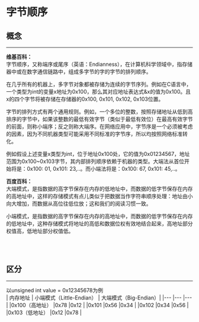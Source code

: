# 字节顺序

## 概念

---
**维基百科：**  
字节顺序，又称端序或尾序（英语：Endianness），在计算机科学领域中，指存储器中或在数字通信链路中，组成多字节的字的字节的排列顺序。

在几乎所有的机器上，多字节对象都被存储为连续的字节序列。例如在C语言中，一个类型为int的变量x地址为0x100，那么其对应地址表达式&x的值为0x100。且x的四个字节将被存储在存储器的0x100, 0x101, 0x102, 0x103位置。

字节的排列方式有两个通用规则。例如，一个多位的整数，按照存储地址从低到高排序的字节中，如果该整数的最低有效字节（类似于最低有效位）在最高有效字节的前面，则称小端序；反之则称大端序。在网络应用中，字节序是一个必须被考虑的因素，因为不同机器类型可能采用不同标准的字节序，所以均按照网络标准转化。

例如假设上述变量x类型为int，位于地址0x100处，它的值为0x01234567，地址范围为0x100~0x103字节，其内部排列顺序依赖于机器的类型。大端法从首位开始将是：0x100: 01, 0x101: 23,..。而小端法将是：0x100: 67, 0x101: 45,..。

**百度百科：**  
大端模式，是指数据的高字节保存在内存的低地址中，而数据的低字节保存在内存的高地址中，这样的存储模式有点儿类似于把数据当作字符串顺序处理：地址由小向大增加，而数据从高位往低位放；这和我们的阅读习惯一致。

小端模式，是指数据的高字节保存在内存的高地址中，而数据的低字节保存在内存的低地址中，这种存储模式将地址的高低和数据位权有效地结合起来，高地址部分权值高，低地址部分权值低。

</br>
</br>

## 区分

---
以unsigned int value = 0x12345678为例  
| 内存地址       | 小端模式（Little-Endian） | 大端模式（Big-Endian）|
|---            |---                       |---                   |
|0x100（高地址） |0x78                      |0x12                  |
|0x101          |0x56                      |0x34                  |
|0x102          |0x34                      |0x56                  |
|0x103（低地址） |0x12                      |0x78                  |

</br>

